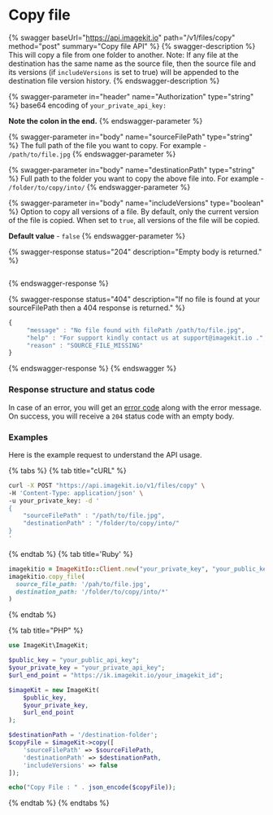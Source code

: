 # Copy file

{% swagger baseUrl="https://api.imagekit.io" path="/v1/files/copy" method="post" summary="Copy file API" %}
{% swagger-description %}
This will copy a file from one folder to another. Note: If any file at the destination has the same name as the source file, then the source file and its versions (if `includeVersions` is set to true) will be appended to the destination file version history.
{% endswagger-description %}

{% swagger-parameter in="header" name="Authorization" type="string" %}
base64 encoding of `your_private_api_key:`

**Note the colon in the end.**
{% endswagger-parameter %}

{% swagger-parameter in="body" name="sourceFilePath" type="string" %}
The full path of the file you want to copy. For example - `/path/to/file.jpg`
{% endswagger-parameter %}

{% swagger-parameter in="body" name="destinationPath" type="string" %}
Full path to the folder you want to copy the above file into. For example - `/folder/to/copy/into/`
{% endswagger-parameter %}

{% swagger-parameter in="body" name="includeVersions" type="boolean" %}
Option to copy all versions of a file. By default, only the current version of the file is copied. When set to `true`, all versions of the file will be copied.

**Default value** \- `false`
{% endswagger-parameter %}

{% swagger-response status="204" description="Empty body is returned." %}
```
```
{% endswagger-response %}

{% swagger-response status="404" description="If no file is found at your sourceFilePath then a 404 response is returned." %}
```javascript
{
     "message" : "No file found with filePath /path/to/file.jpg",
     "help" : "For support kindly contact us at support@imagekit.io .",
     "reason" : "SOURCE_FILE_MISSING" 
}
```
{% endswagger-response %}
{% endswagger %}

### Response structure and status code

In case of an error, you will get an [error code](../api-introduction/#error-codes) along with the error message. On success, you will receive a `204` status code with an empty body.

### Examples

Here is the example request to understand the API usage.

{% tabs %}
{% tab title="cURL" %}
```bash
curl -X POST "https://api.imagekit.io/v1/files/copy" \
-H 'Content-Type: application/json' \
-u your_private_key: -d '
{
	"sourceFilePath" : "/path/to/file.jpg",
	"destinationPath" : "/folder/to/copy/into/"
}
'
```
{% endtab %}
{% tab title='Ruby' %}
```ruby
imagekitio = ImageKitIo::Client.new("your_private_key", "your_public_key", "your_url_endpoint")
imagekitio.copy_file(
  source_file_path: '/pah/to/file.jpg',
  destination_path: '/folder/to/copy/into/*'
)
```
{% endtab %}

{% tab title="PHP" %}
```php
use ImageKit\ImageKit;

$public_key = "your_public_api_key";
$your_private_key = "your_private_api_key";
$url_end_point = "https://ik.imagekit.io/your_imagekit_id";

$imageKit = new ImageKit(
    $public_key,
    $your_private_key,
    $url_end_point
);

$destinationPath = '/destination-folder';
$copyFile = $imageKit->copy([
    'sourceFilePath' => $sourceFilePath,
    'destinationPath' => $destinationPath,
    'includeVersions' => false
]);

echo("Copy File : " . json_encode($copyFile));
```
{% endtab %}
{% endtabs %}

